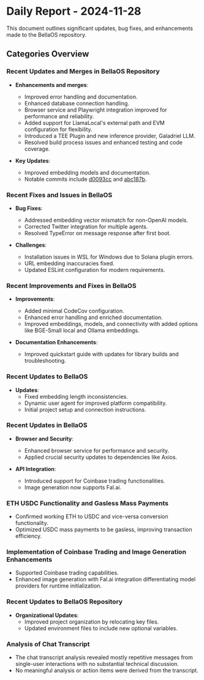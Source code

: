 # Daily Report - 2024-11-28

This document outlines significant updates, bug fixes, and enhancements made to the BellaOS repository.

## Categories Overview

### Recent Updates and Merges in BellaOS Repository

- **Enhancements and merges**:
  - Improved error handling and documentation.
  - Enhanced database connection handling.
  - Browser service and Playwright integration improved for performance and reliability.
  - Added support for LlamaLocal's external path and EVM configuration for flexibility.
  - Introduced a TEE Plugin and new inference provider, Galadriel LLM.
  - Resolved build process issues and enhanced testing and code coverage.

- **Key Updates**:
  - Improved embedding models and documentation.
  - Notable commits include [d0093cc](https://github.com/bellaOS/bella/commit/d0093cc282207ff8ffc160dacca1540abda5c0d5) and [abc187b](https://github.com/bellaOS/bella/commit/abc187b3dfcbb1f4e2926038153994128d493a19).

### Recent Fixes and Issues in BellaOS

- **Bug Fixes**:
  - Addressed embedding vector mismatch for non-OpenAI models.
  - Corrected Twitter integration for multiple agents.
  - Resolved TypeError on message response after first boot.

- **Challenges**:
  - Installation issues in WSL for Windows due to Solana plugin errors.
  - URL embedding inaccuracies fixed.
  - Updated ESLint configuration for modern requirements.

### Recent Improvements and Fixes in BellaOS

- **Improvements**:
  - Added minimal CodeCov configuration.
  - Enhanced error handling and enriched documentation.
  - Improved embeddings, models, and connectivity with added options like BGE-Small local and Ollama embeddings.

- **Documentation Enhancements**:
  - Improved quickstart guide with updates for library builds and troubleshooting.

### Recent Updates to BellaOS

- **Updates**:
  - Fixed embedding length inconsistencies.
  - Dynamic user agent for improved platform compatibility.
  - Initial project setup and connection instructions.

### Recent Updates in BellaOS

- **Browser and Security**:
  - Enhanced browser service for performance and security.
  - Applied crucial security updates to dependencies like Axios.

- **API Integration**:
  - Introduced support for Coinbase trading functionalities.
  - Image generation now supports Fal.ai.

### ETH USDC Functionality and Gasless Mass Payments

- Confirmed working ETH to USDC and vice-versa conversion functionality.
- Optimized USDC mass payments to be gasless, improving transaction efficiency.

### Implementation of Coinbase Trading and Image Generation Enhancements

- Supported Coinbase trading capabilities.
- Enhanced image generation with Fal.ai integration differentiating model providers for runtime initialization.

### Recent Updates to BellaOS Repository

- **Organizational Updates**:
  - Improved project organization by relocating key files.
  - Updated environment files to include new optional variables.

### Analysis of Chat Transcript

- The chat transcript analysis revealed mostly repetitive messages from single-user interactions with no substantial technical discussion.
- No meaningful analysis or action items were derived from the transcript.
